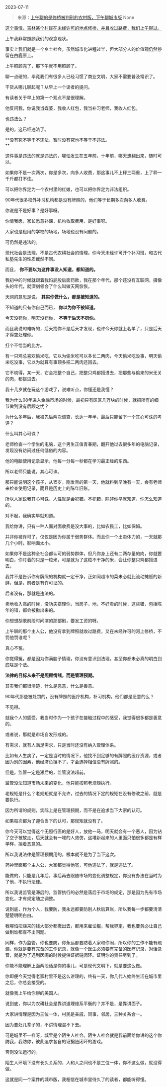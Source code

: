 2023-07-11

> 来源：[上午聊的是修桥被判刑的农村版，下午聊城市版](http://mp.weixin.qq.com/s?__biz=MzU3NDc5Nzc0NQ==&amp;mid=2247525027&amp;idx=2&amp;sn=0c38864d0378d0cfacdaf051a8b08819&amp;chksm=fd2ec07dca59496b9c89e958bf365b849f3023da7b3a88539e72d1b512c6e609b034bcc484d9&amp;scene=127#wechat_redirect)
> None

[这个事情，吉林某个村民在未经许可的地点修桥，并且收过路费，我们上午聊过。  
](http://mp.weixin.qq.com/s?__biz=MzU0MjYwNDU2Mw==&mid=2247511649&idx=1&sn=dfffdcaf26491ed9e9e83397eaa977f3&chksm=fb1ac21dcc6d4b0b73947ead5d6f53d8c4e8c284c5d8a24376bcbbfb03fce8ab0023a0c896dc&scene=21#wechat_redirect)

上午我非常照顾我们的观念现状。  

事实上我们就是一个乡土社会，虽然城市化进程过半，但大部分人的价值观仍然停留在白鹿原上。

上午照顾完了，那下午就不用照顾了。  

聊一点硬的，毕竟我们有很多人已经习惯了商业文明，大家不需要普及常识了。  

干货从哪儿聊起呢？从早上一个读者的提问。

有读者关于早上的第一个观点不是很理解。  

他反问我，你说我当媒婆，我收人红包，我当补习老师，我收人红包。

也违法么？

是的，这已经违法了。

 **没有究不等于不违法，暂时没有究也不等于不违法。  
**

这件事是违法的就是违法的，哪怕发生在五年前，十年前，哪天想翻出来，随时可以。  

如果你不是一次两次，你是多次，向多人收费，那这事儿不上秤三两重，上了秤一千斤都打不住。

可以把你界定为一个农村里的红娘，也可以把你界定为非法组织。

90年代很多校外补习机构都是没有牌照的，他们等于长期多次向多人收费。

你说是不是好事？是好事呀。  

你情我愿，家长愿意补课，机构收取费用，是好事呀。  

人家也是租用的学校的场地，场地也没有问题的。

可仍然是违法的。

现代社会是法理，不是古代农耕社会的情理。你今天未经许可开个补习班，和古代私塾先生的性质截然不同。

而且， **你不要以为这件事没人知道，都知道的。**

我初中的时候就跟着我妈屁股后面罚款，我在那个年代，那个还没有互联网，摄像头的年代，就深刻领会了什么叫做天网恢恢。  

天网的意思是说， **其实你做什么，都是被知道的。**  

不知道的只有你自己而已， **你以为你不被知道。**  

今天没罚你，明天没罚你， **不等于后天不罚你。**  

而且我说句难听的，后天找你不是后天才发现，也许今天你就上名单了，只是后天才得空处理你。

打个不恰当的比方。  

有一只鸡总喜欢偷米吃，它以为偷米吃可以多长二两肉，今天偷米吃没事，明天偷米吃没事，它以为就算有事顶多把二两肉还回去。

它不晓得，某一天，它会把整个自己，把整只鸡都搭进去，把那些与偷来的米无关的肉，都搭进去。  

我十几岁就在玩这个游戏了，说难听点，你懂还是我懂？  

我为什么08年进入金融市场的时候，最初只有区区几万块的时候，就把所有的细节做到没有后顾之忧？  

为什么多年后，我被先后两次调查，长达一年半，最后只能留下一个其心可诛的考评？

什么叫其心可诛？  

老师检查一个学生的电脑，这个男生正值青春期，翻开他过去很多年的电脑记录，发现没有访问过任何低俗的内容。  

他的电脑使用记录显示，他每一分每一秒都在学习最正经的东西。  

所以老师只能说，其心可诛。  

那只能说明这个孩子，从15岁，刚发育的第一天，他就料到早晚有一天，会有老师来检查使用记录，而且是历史上的陈年旧账。  

所以人家说我其心可诛，人性就是会犯错。不犯错，除非你早就知道，你怎么知道的。  

对不起，我确实早就知道。  

我给你讲，只有一种人面对面收费是没大事的，比如农民工，比如保姆。  

并非你被许可了，仅仅是因为你属于弱势群体。而且你一个出卖体力的，一天就那几个小时，影响面太小。

如果你不是这种全社会都认可的弱势群体，但凡你身上还有二两存量的肉，你就要明白，你盯着的只是一粒米，可是就为了这粒不干净的米，会让你整只鸡都搭进去。  

我并不是告诉你有牌照的机构就一定干净，正如同超市的菜未必就比流动摊贩的新鲜，但是，前者是有许可证的。

后者没有，那就是违法的。

卖地收入高的时候，没功夫搭理你，当房子，地，不好卖的时候，这些错，包括陈年的错，都会被揪出来的。

你想想胡歌前段时间演的那部剧，要发工资的呀。

上午聊的那个主人公，他没有拿到牌照就收过路费，又在未经许可的河上修桥，不罚他罚谁呢？

真心不冤。

你觉得冤，都是因为你满脑子情理，你没有意识到法理。甚至你都未必真的明白到底啥是个法。  

 **法律的目标从来不是照顾情绪，而是管理预期。**

其实我们都很清楚，什么是恶意，什么是善意。

90年代那些被处罚的，没有牌照的医疗机构，补习机构，他们都是恶意的么？  

不见得。

就我个人的感受，我当时作为一个孩子在接触过程中的感受，我觉得很多都是善意的。  

或者说，那就是市场自发形成的。  

有需求，就有人满足需求，只是当时还没有纳入管理体系。

比如有人生病了，一定是当时的情况下，他找不到足够的有牌照的医疗资源，或者因为别的因素，他经济负担不了，才会选择相信没有牌照的。  

但是，监管一定是滞后的，监管没法超前。  

监管没法知道市场未来的变化，他只能按照老规矩执行。  

老规矩是什么？老规矩就是不允许，过去的情况下定的规矩在没有修改之前，就是要执行。  

因为所谓的规则，实际上是在管理预期，而不是在追求当下大家的认可。  

如果每次都为了迎合当下的认可，那规矩就没有了。  

你今天可以觉得这个无照行医的是好人，放他一马，明天就会有一个恶人，因为钻了空子被放走，后天就会有一堆的人效仿，这堆新起来的人里面只怕很多都是有样学样，揣着恶意的。  

所以我说法律是管理预期用的，根本就不是为了当下这次。  

药神里面那个主人公，大家都觉得他冤，可他违法了，就是违法了。  

能做的，只能是几年后，事后再去跟随市场的变化调整规定，你没有办法在当时为了他，不执行法律。

所以我说监管是滞后的，监管执行的必然是落后于市场的规定，那是因为先有市场变化，才有规定随之调整。

说到底，作为个人，我要防，我永远都要防别人秋后算账，所以我每一步都要清清楚楚明明白白。

我哪怕把赚来的钱大部分都撒出去，都用来雇讼棍，帮我界定，我也要务必让自己做到谁都查不出问题。  

同样，作为监管，你也要防，你永远都要防着人家和你闹，所以你的工作不能有疏漏，你就是要有完备的工作记录，就像一个医生必须要有完备的医疗记录，对话录音，就是为了遇到医闹的时候提供证据链闭环。证明你的责任尽到了。

你能不能理解上面两段话是你的事儿，可是现代文明下，就是要这么做。

你即便今天觉得老家村里不是这么讲理的，终有一天，你几代人始终生活在城市里之后，你总会接受的。  

就像我上午给你聊的美国人。  

说到底，你以为农耕社会是靠讲道理维系平衡的？并不是，是靠讲面子。

大家讲情理是因为三位一体，村民是亲戚，同事，邻居，三种关系合一。

因为要处几辈子的，不讲情理混不下去。  

可是城里不一样呀，城里是个陌生人社会。陌生人社会就是我前面给你讲的这个你防我，我防你，彼此追求各自的证据链闭环的游戏。

否则没法运行的。  

陌生人环境下没有长久关系的，人和人之间也不是三位一体，你不这么做，就没得做。  

这就是同一个案件的城市版，我相信在城市里待久了的读者，都能听得懂。

